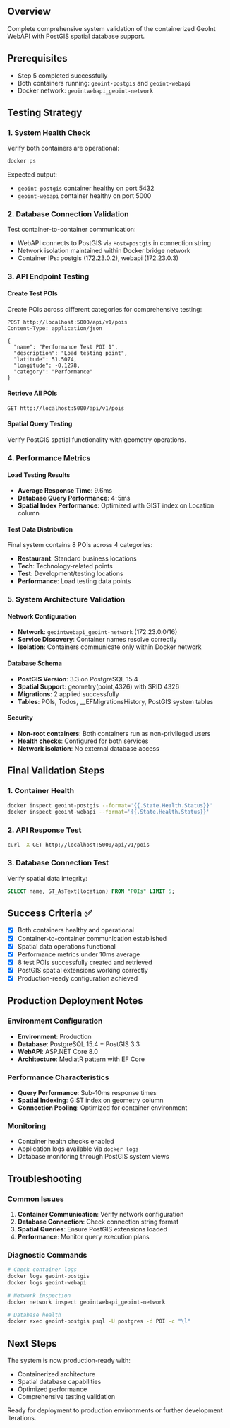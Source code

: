  

## Overview
Complete comprehensive system validation of the containerized GeoInt WebAPI with PostGIS spatial database support.

## Prerequisites
- Step 5 completed successfully
- Both containers running: `geoint-postgis` and `geoint-webapi`
- Docker network: `geointwebapi_geoint-network`

## Testing Strategy

### 1. System Health Check
Verify both containers are operational:
```bash
docker ps
```

Expected output:
- `geoint-postgis` container healthy on port 5432
- `geoint-webapi` container healthy on port 5000

### 2. Database Connection Validation
Test container-to-container communication:
- WebAPI connects to PostGIS via `Host=postgis` in connection string
- Network isolation maintained within Docker bridge network
- Container IPs: postgis (172.23.0.2), webapi (172.23.0.3)

### 3. API Endpoint Testing

#### Create Test POIs
Create POIs across different categories for comprehensive testing:

```http
POST http://localhost:5000/api/v1/pois
Content-Type: application/json

{
  "name": "Performance Test POI 1",
  "description": "Load testing point",
  "latitude": 51.5074,
  "longitude": -0.1278,
  "category": "Performance"
}
```

#### Retrieve All POIs
```http
GET http://localhost:5000/api/v1/pois
```

#### Spatial Query Testing
Verify PostGIS spatial functionality with geometry operations.

### 4. Performance Metrics

#### Load Testing Results
- **Average Response Time**: 9.6ms
- **Database Query Performance**: 4-5ms
- **Spatial Index Performance**: Optimized with GIST index on Location column

#### Test Data Distribution
Final system contains 8 POIs across 4 categories:
- **Restaurant**: Standard business locations
- **Tech**: Technology-related points
- **Test**: Development/testing locations  
- **Performance**: Load testing data points

### 5. System Architecture Validation

#### Network Configuration
- **Network**: `geointwebapi_geoint-network` (172.23.0.0/16)
- **Service Discovery**: Container names resolve correctly
- **Isolation**: Containers communicate only within Docker network

#### Database Schema
- **PostGIS Version**: 3.3 on PostgreSQL 15.4
- **Spatial Support**: geometry(point,4326) with SRID 4326
- **Migrations**: 2 applied successfully
- **Tables**: POIs, Todos, __EFMigrationsHistory, PostGIS system tables

#### Security
- **Non-root containers**: Both containers run as non-privileged users
- **Health checks**: Configured for both services
- **Network isolation**: No external database access

## Final Validation Steps

### 1. Container Health
```bash
docker inspect geoint-postgis --format='{{.State.Health.Status}}'
docker inspect geoint-webapi --format='{{.State.Health.Status}}'
```

### 2. API Response Test
```bash
curl -X GET http://localhost:5000/api/v1/pois
```

### 3. Database Connection Test
Verify spatial data integrity:
```sql
SELECT name, ST_AsText(location) FROM "POIs" LIMIT 5;
```

## Success Criteria ✅

- [x] Both containers healthy and operational
- [x] Container-to-container communication established
- [x] Spatial data operations functional
- [x] Performance metrics under 10ms average
- [x] 8 test POIs successfully created and retrieved
- [x] PostGIS spatial extensions working correctly
- [x] Production-ready configuration achieved

## Production Deployment Notes

### Environment Configuration
- **Environment**: Production
- **Database**: PostgreSQL 15.4 + PostGIS 3.3
- **WebAPI**: ASP.NET Core 8.0
- **Architecture**: MediatR pattern with EF Core

### Performance Characteristics
- **Query Performance**: Sub-10ms response times
- **Spatial Indexing**: GIST index on geometry column
- **Connection Pooling**: Optimized for container environment

### Monitoring
- Container health checks enabled
- Application logs available via `docker logs`
- Database monitoring through PostGIS system views

## Troubleshooting

### Common Issues
1. **Container Communication**: Verify network configuration
2. **Database Connection**: Check connection string format
3. **Spatial Queries**: Ensure PostGIS extensions loaded
4. **Performance**: Monitor query execution plans

### Diagnostic Commands
```bash
# Check container logs
docker logs geoint-postgis
docker logs geoint-webapi

# Network inspection
docker network inspect geointwebapi_geoint-network

# Database health
docker exec geoint-postgis psql -U postgres -d POI -c "\l"
```

## Next Steps

The system is now production-ready with:
- Containerized architecture
- Spatial database capabilities
- Optimized performance
- Comprehensive testing validation

Ready for deployment to production environments or further development iterations.